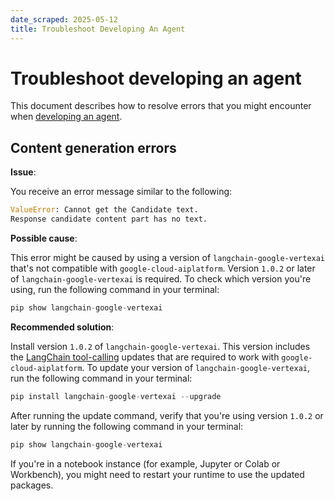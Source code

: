 ```yaml
---
date_scraped: 2025-05-12
title: Troubleshoot Developing An Agent
---
```


# Troubleshoot developing an agent 

This document describes how to resolve errors that you might encounter when
[developing an agent](https://cloud.google.com/vertex-ai/generative-ai/docs/agent-engine/develop/overview).

## Content generation errors

**Issue**:

You receive an error message similar to the following:

```python
ValueError: Cannot get the Candidate text.
Response candidate content part has no text.

```

**Possible cause**:

This error might be caused by using a version of `langchain-google-vertexai`
that's not compatible with `google-cloud-aiplatform`. Version `1.0.2` or later
of `langchain-google-vertexai` is required. To check which version you're using,
run the following command in your terminal:

```python
pip show langchain-google-vertexai
```

**Recommended solution**:

Install version `1.0.2` of `langchain-google-vertexai`. This version includes
the [LangChain tool-calling](https://github.com/langchain-ai/langchain-google/pull/166)
updates that are required to work with `google-cloud-aiplatform`. To update your
version of `langchain-google-vertexai`, run the following command in your
terminal:

```python
pip install langchain-google-vertexai --upgrade
```

After running the update command, verify that you're using version `1.0.2` or
later by running the following command in your terminal:

```python
pip show langchain-google-vertexai
```

If you're in a notebook instance (for example, Jupyter or Colab or Workbench),
you might need to restart your runtime to use the updated packages.